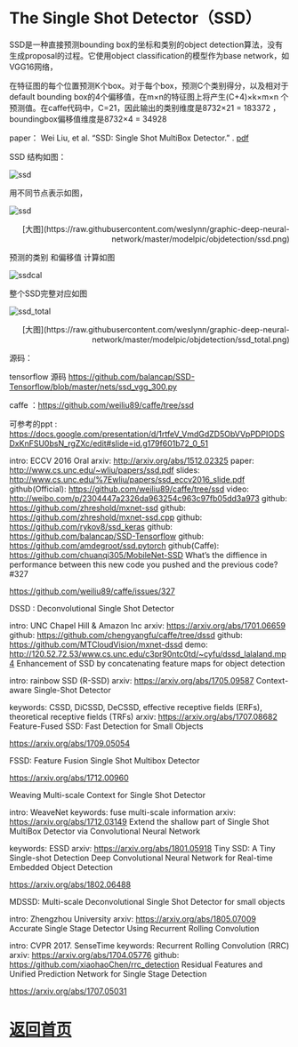 
# The Single Shot Detector（SSD）
SSD是一种直接预测bounding box的坐标和类别的object detection算法，没有生成proposal的过程。它使用object classification的模型作为base network，如VGG16网络，

在特征图的每个位置预测K个box。对于每个box，预测C个类别得分，以及相对于default bounding box的4个偏移值，在m×n的特征图上将产生(C+4)×k×m×n 个预测值。在caffe代码中，C=21，因此输出的类别维度是8732×21 = 183372 ，boundingbox偏移值维度是8732×4 = 34928


paper： Wei Liu, et al. “SSD: Single Shot MultiBox Detector.” . [pdf](https://arxiv.org/pdf/1512.02325.pdf)  

SSD 结构如图：

![ssd](https://github.com/weslynn/graphic-deep-neural-network/blob/master/pic/detectpic/ssd.jpg)




用不同节点表示如图，


![ssd](https://github.com/weslynn/graphic-deep-neural-network/blob/master/modelpic/objdetection/ssd.png)



<p align="right">[大图](https://raw.githubusercontent.com/weslynn/graphic-deep-neural-network/master/modelpic/objdetection/ssd.png)</p>



预测的类别 和偏移值 计算如图

![ssdcal](https://github.com/weslynn/graphic-deep-neural-network/blob/master/modelpic/objdetection/ssd_cal.png)


整个SSD完整对应如图


![ssd_total](https://github.com/weslynn/graphic-deep-neural-network/blob/master/modelpic/objdetection/ssd_total.png)



<p align="right">[大图](https://raw.githubusercontent.com/weslynn/graphic-deep-neural-network/master/modelpic/objdetection/ssd_total.png)</p>




源码：

tensorflow 源码 https://github.com/balancap/SSD-Tensorflow/blob/master/nets/ssd_vgg_300.py

caffe ：https://github.com/weiliu89/caffe/tree/ssd

可参考的ppt : https://docs.google.com/presentation/d/1rtfeV_VmdGdZD5ObVVpPDPIODSDxKnFSU0bsN_rgZXc/edit#slide=id.g179f601b72_0_51

intro: ECCV 2016 Oral
arxiv: http://arxiv.org/abs/1512.02325
paper: http://www.cs.unc.edu/~wliu/papers/ssd.pdf
slides: http://www.cs.unc.edu/%7Ewliu/papers/ssd_eccv2016_slide.pdf
github(Official): https://github.com/weiliu89/caffe/tree/ssd
video: http://weibo.com/p/2304447a2326da963254c963c97fb05dd3a973
github: https://github.com/zhreshold/mxnet-ssd
github: https://github.com/zhreshold/mxnet-ssd.cpp
github: https://github.com/rykov8/ssd_keras
github: https://github.com/balancap/SSD-Tensorflow
github: https://github.com/amdegroot/ssd.pytorch
github(Caffe): https://github.com/chuanqi305/MobileNet-SSD
What’s the diffience in performance between this new code you pushed and the previous code? #327

https://github.com/weiliu89/caffe/issues/327

DSSD : Deconvolutional Single Shot Detector

intro: UNC Chapel Hill & Amazon Inc
arxiv: https://arxiv.org/abs/1701.06659
github: https://github.com/chengyangfu/caffe/tree/dssd
github: https://github.com/MTCloudVision/mxnet-dssd
demo: http://120.52.72.53/www.cs.unc.edu/c3pr90ntc0td/~cyfu/dssd_lalaland.mp4
Enhancement of SSD by concatenating feature maps for object detection

intro: rainbow SSD (R-SSD)
arxiv: https://arxiv.org/abs/1705.09587
Context-aware Single-Shot Detector

keywords: CSSD, DiCSSD, DeCSSD, effective receptive fields (ERFs), theoretical receptive fields (TRFs)
arxiv: https://arxiv.org/abs/1707.08682
Feature-Fused SSD: Fast Detection for Small Objects

https://arxiv.org/abs/1709.05054

FSSD: Feature Fusion Single Shot Multibox Detector

https://arxiv.org/abs/1712.00960

Weaving Multi-scale Context for Single Shot Detector

intro: WeaveNet
keywords: fuse multi-scale information
arxiv: https://arxiv.org/abs/1712.03149
Extend the shallow part of Single Shot MultiBox Detector via Convolutional Neural Network

keywords: ESSD
arxiv: https://arxiv.org/abs/1801.05918
Tiny SSD: A Tiny Single-shot Detection Deep Convolutional Neural Network for Real-time Embedded Object Detection

https://arxiv.org/abs/1802.06488

MDSSD: Multi-scale Deconvolutional Single Shot Detector for small objects

intro: Zhengzhou University
arxiv: https://arxiv.org/abs/1805.07009
Accurate Single Stage Detector Using Recurrent Rolling Convolution

intro: CVPR 2017. SenseTime
keywords: Recurrent Rolling Convolution (RRC)
arxiv: https://arxiv.org/abs/1704.05776
github: https://github.com/xiaohaoChen/rrc_detection
Residual Features and Unified Prediction Network for Single Stage Detection

https://arxiv.org/abs/1707.05031

# [返回首页](https://github.com/weslynn/graphic-deep-neural-network/)